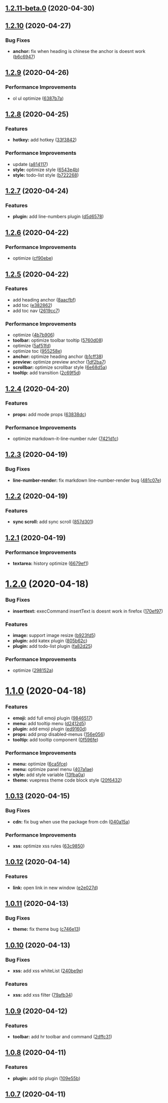 ## [1.2.11-beta.0](https://github.com/code-farmer-i/vue-markdown-editor/compare/v1.2.10...v1.2.11-beta.0) (2020-04-30)

## [1.2.10](https://github.com/code-farmer-i/vue-markdown-editor/compare/v1.2.9...v1.2.10) (2020-04-27)

### Bug Fixes

- **anchor:** fix when heading is chinese the anchor is doesnt work ([b6c6947](https://github.com/code-farmer-i/vue-markdown-editor/commit/b6c694728b42d547e27ddd944ffd8a8938cfc7d9))

## [1.2.9](https://github.com/code-farmer-i/vue-markdown-editor/compare/v1.2.8...v1.2.9) (2020-04-26)

### Performance Improvements

- ol ul optimize ([6387b7a](https://github.com/code-farmer-i/vue-markdown-editor/commit/6387b7ad7c85055b434f00944a77a46c6b62e8d9))

## [1.2.8](https://github.com/code-farmer-i/vue-markdown-editor/compare/v1.2.7...v1.2.8) (2020-04-25)

### Features

- **hotkey:** add hotkey ([33f3842](https://github.com/code-farmer-i/vue-markdown-editor/commit/33f3842e9497af8af6aa71980c2fbf2d981d5d76))

### Performance Improvements

- update ([a814117](https://github.com/code-farmer-i/vue-markdown-editor/commit/a814117897550c15960f032ee072c81d749915e7))
- **style:** optimize style ([6543e4b](https://github.com/code-farmer-i/vue-markdown-editor/commit/6543e4b006c16a427205d3d82a7bf77c26757919))
- **style:** todo-list style ([b722268](https://github.com/code-farmer-i/vue-markdown-editor/commit/b722268e392d17d833896fda92c66acb005b07c7))

## [1.2.7](https://github.com/code-farmer-i/vue-markdown-editor/compare/v1.2.6...v1.2.7) (2020-04-24)

### Features

- **plugin:** add line-numbers plugin ([d5d6578](https://github.com/code-farmer-i/vue-markdown-editor/commit/d5d6578467f38266f9455e2827be9bcff58a6b79))

## [1.2.6](https://github.com/code-farmer-i/vue-markdown-editor/compare/v1.2.5...v1.2.6) (2020-04-22)

### Performance Improvements

- optimize ([cf90ebe](https://github.com/code-farmer-i/vue-markdown-editor/commit/cf90ebecf7e56cb9f69525fa1c9d0822f06779e1))

## [1.2.5](https://github.com/code-farmer-i/vue-markdown-editor/compare/v1.2.4...v1.2.5) (2020-04-22)

### Features

- add heading anchor ([8aacfbf](https://github.com/code-farmer-i/vue-markdown-editor/commit/8aacfbfafde5309504fc9410d25a9fed855edf7e))
- add toc ([e382862](https://github.com/code-farmer-i/vue-markdown-editor/commit/e382862af95aec4991aae39fbfdc69d0d52d09d1))
- add toc nav ([2619cc7](https://github.com/code-farmer-i/vue-markdown-editor/commit/2619cc76c3c713a1edebb6d4ce782231c7ae075b))

### Performance Improvements

- optimize ([4b7b906](https://github.com/code-farmer-i/vue-markdown-editor/commit/4b7b9063814e72efafecf20fe9b223d24951dcc7))
- **toolbar:** optimize toolbar tooltip ([5760d08](https://github.com/code-farmer-i/vue-markdown-editor/commit/5760d081587f994365416b698827623c0d2f6b48))
- optimize ([5af51fd](https://github.com/code-farmer-i/vue-markdown-editor/commit/5af51fd609c5b579f14be66aa5aa49b6ff5ce6b8))
- optimize toc ([955258e](https://github.com/code-farmer-i/vue-markdown-editor/commit/955258eecd5f744b1764384d16e0c8361ab023a6))
- **anchor:** optimize heading anchor ([b1cff38](https://github.com/code-farmer-i/vue-markdown-editor/commit/b1cff38e78a03dbc6ac4da031f8edc4f2766f2ff))
- **preview:** optimize preview anchor ([1df2ba7](https://github.com/code-farmer-i/vue-markdown-editor/commit/1df2ba7b83207039d4ff5f186c2074b64a7fb03c))
- **scrollbar:** optimize scrollbar style ([6e68d5a](https://github.com/code-farmer-i/vue-markdown-editor/commit/6e68d5a2997b3d39c435b154ea3a04153239369a))
- **tooltip:** add transition ([2c69f5d](https://github.com/code-farmer-i/vue-markdown-editor/commit/2c69f5d8cfce9e0e8ef92b56f1d6ed61aab1b621))

## [1.2.4](https://github.com/code-farmer-i/vue-markdown-editor/compare/v1.2.3...v1.2.4) (2020-04-20)

### Features

- **props:** add mode props ([63838dc](https://github.com/code-farmer-i/vue-markdown-editor/commit/63838dc829e049d63bef301937dcb54429b1dfd0))

### Performance Improvements

- optimize markdown-it-line-number ruler ([7421d1c](https://github.com/code-farmer-i/vue-markdown-editor/commit/7421d1c7884608212fb893d7340c53feda7e6254))

## [1.2.3](https://github.com/code-farmer-i/vue-markdown-editor/compare/v1.2.2...v1.2.3) (2020-04-19)

### Bug Fixes

- **line-number-render:** fix markdown line-number-render bug ([481c07e](https://github.com/code-farmer-i/vue-markdown-editor/commit/481c07efa52965c8c56ec0fafe37a29f74c27b75))

## [1.2.2](https://github.com/code-farmer-i/vue-markdown-editor/compare/v1.2.1...v1.2.2) (2020-04-19)

### Features

- **sync scroll:** add sync scroll ([857d301](https://github.com/code-farmer-i/vue-markdown-editor/commit/857d301b23f806d2e923c14a3b99d9b1f9341ff2))

## [1.2.1](https://github.com/code-farmer-i/vue-markdown-editor/compare/v1.2.0...v1.2.1) (2020-04-19)

### Performance Improvements

- **textarea:** history optimize ([6679ef1](https://github.com/code-farmer-i/vue-markdown-editor/commit/6679ef15b294328d29954ba3d75d611788d73f83))

# [1.2.0](https://github.com/code-farmer-i/vue-markdown-editor/compare/v1.1.0...v1.2.0) (2020-04-18)

### Bug Fixes

- **inserttext:** execCommand insertText is doesnt work in firefox ([170ef97](https://github.com/code-farmer-i/vue-markdown-editor/commit/170ef97db977559769ed8bab09459ecff9c09d77))

### Features

- **image:** support image resize ([b923fd5](https://github.com/code-farmer-i/vue-markdown-editor/commit/b923fd54fd4188f272c4cde971613febe6f8008f))
- **plugin:** add katex plugin ([805b62c](https://github.com/code-farmer-i/vue-markdown-editor/commit/805b62c83eaa9df4d3e7eb191c2265cf8ce90edb))
- **plugin:** add todo-list plugin ([fa82d25](https://github.com/code-farmer-i/vue-markdown-editor/commit/fa82d256726e9f4f9d497f893cc148e78cb3c2c6))

### Performance Improvements

- optimize ([298152a](https://github.com/code-farmer-i/vue-markdown-editor/commit/298152a0dffa4c2210e24499fee11112a77b20d7))

# [1.1.0](https://github.com/code-farmer-i/vue-markdown-editor/compare/v1.0.13...v1.1.0) (2020-04-18)

### Features

- **emoji:** add full emoji plugin ([9846517](https://github.com/code-farmer-i/vue-markdown-editor/commit/98465179d15e99918b7ce354066bb00dd66f291c))
- **menu:** add tooltip menu ([d2412d5](https://github.com/code-farmer-i/vue-markdown-editor/commit/d2412d57f9e15799d52a3ee3c4062d8531441f52))
- **plugin:** add emoji plugin ([ed9160d](https://github.com/code-farmer-i/vue-markdown-editor/commit/ed9160d880905e4fbced368de918382e4a9fa068))
- **props:** add prop disabled-menus ([156e056](https://github.com/code-farmer-i/vue-markdown-editor/commit/156e0560f3928d5c2b213bb344443b860e7a70f2))
- **tooltip:** add tooltip component ([0f596fe](https://github.com/code-farmer-i/vue-markdown-editor/commit/0f596fe92de6a74fd41b8e7e16307490a4fe2069))

### Performance Improvements

- **menu:** optimize ([6ca5fce](https://github.com/code-farmer-i/vue-markdown-editor/commit/6ca5fcebe55c01ff12144f3d61688d1ae9fc5ea9))
- **menu:** optimize panel menu ([407a1ae](https://github.com/code-farmer-i/vue-markdown-editor/commit/407a1ae85a2af7572a03660ee0b2840cef16f2f8))
- **style:** add style variable ([13fba0a](https://github.com/code-farmer-i/vue-markdown-editor/commit/13fba0aaa8d0e4500ed704fb14c703d549a4b7c0))
- **theme:** vuepress theme code block style ([20f6432](https://github.com/code-farmer-i/vue-markdown-editor/commit/20f6432fc1e5eadb6ccc6aae26b46143bec86242))

## [1.0.13](https://github.com/code-farmer-i/vue-markdown-editor/compare/v1.0.12...v1.0.13) (2020-04-15)

### Bug Fixes

- **cdn:** fix bug when use the package from cdn ([040a15a](https://github.com/code-farmer-i/vue-markdown-editor/commit/040a15ac6ab40332f526e3a1baa80c7246b04b38))

### Performance Improvements

- **xss:** optimize xss rules ([63c9850](https://github.com/code-farmer-i/vue-markdown-editor/commit/63c98502a2ea1610b4b945c1267e12e8ea337d0e))

## [1.0.12](https://github.com/code-farmer-i/vue-markdown-editor/compare/v1.0.11...v1.0.12) (2020-04-14)

### Features

- **link:** open link in new window ([e2e027d](https://github.com/code-farmer-i/vue-markdown-editor/commit/e2e027d66ec4aec90996cac2104da50966746fdb))

## [1.0.11](https://github.com/code-farmer-i/vue-markdown-editor/compare/v1.0.10...v1.0.11) (2020-04-13)

### Bug Fixes

- **theme:** fix theme bug ([c746e13](https://github.com/code-farmer-i/vue-markdown-editor/commit/c746e131c1b9020e2eb05b58d7239aa74ab66c1d))

## [1.0.10](https://github.com/code-farmer-i/vue-markdown-editor/compare/v1.0.9...v1.0.10) (2020-04-13)

### Bug Fixes

- **xss:** add xss whiteList ([240be9e](https://github.com/code-farmer-i/vue-markdown-editor/commit/240be9ee7ff69ff91033bca209cd02f6e72d0601))

### Features

- **xss:** add xss filter ([79afb34](https://github.com/code-farmer-i/vue-markdown-editor/commit/79afb346c76ccd326eb30392264bdd9d447686c2))

## [1.0.9](https://github.com/code-farmer-i/vue-markdown-editor/compare/v1.0.8...v1.0.9) (2020-04-12)

### Features

- **toolbar:** add hr toolbar and command ([2dffc31](https://github.com/code-farmer-i/vue-markdown-editor/commit/2dffc319e25a3730d21cb03b0e658e4e1410def4))

## [1.0.8](https://github.com/code-farmer-i/vue-markdown-editor/compare/v1.0.7...v1.0.8) (2020-04-11)

### Features

- **plugin:** add tip plugin ([109e55b](https://github.com/code-farmer-i/vue-markdown-editor/commit/109e55beafd110743620c8e0a649ce51d9275b73))

## [1.0.7](https://github.com/code-farmer-i/vue-markdown-editor/compare/v1.0.6...v1.0.7) (2020-04-11)
